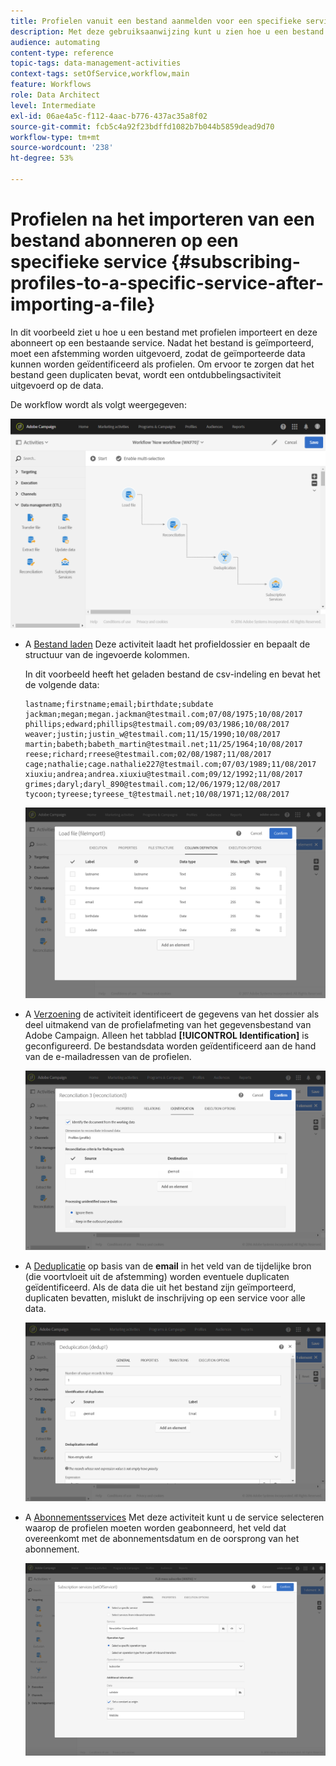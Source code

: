 ```yaml
---
title: Profielen vanuit een bestand aanmelden voor een specifieke service
description: Met deze gebruiksaanwijzing kunt u zien hoe u een bestand met profielen importeert en deze abonneert op een bestaande service.
audience: automating
content-type: reference
topic-tags: data-management-activities
context-tags: setOfService,workflow,main
feature: Workflows
role: Data Architect
level: Intermediate
exl-id: 06ae4a5c-f112-4aac-b776-437ac35a8f02
source-git-commit: fcb5c4a92f23bdffd1082b7b044b5859dead9d70
workflow-type: tm+mt
source-wordcount: '238'
ht-degree: 53%

---
```


# Profielen na het importeren van een bestand abonneren op een specifieke service {#subscribing-profiles-to-a-specific-service-after-importing-a-file}

In dit voorbeeld ziet u hoe u een bestand met profielen importeert en deze abonneert op een bestaande service. Nadat het bestand is geïmporteerd, moet een afstemming worden uitgevoerd, zodat de geïmporteerde data kunnen worden geïdentificeerd als profielen. Om ervoor te zorgen dat het bestand geen duplicaten bevat, wordt een ontdubbelingsactiviteit uitgevoerd op de data.

De workflow wordt als volgt weergegeven:

![](assets/subscription_activity_example1.png)

* A [Bestand laden](../../automating/using/load-file.md) Deze activiteit laadt het profieldossier en bepaalt de structuur van de ingevoerde kolommen.

  In dit voorbeeld heeft het geladen bestand de csv-indeling en bevat het de volgende data:

  ```
  lastname;firstname;email;birthdate;subdate
  jackman;megan;megan.jackman@testmail.com;07/08/1975;10/08/2017
  phillips;edward;phillips@testmail.com;09/03/1986;10/08/2017
  weaver;justin;justin_w@testmail.com;11/15/1990;10/08/2017
  martin;babeth;babeth_martin@testmail.net;11/25/1964;10/08/2017
  reese;richard;rreese@testmail.com;02/08/1987;11/08/2017
  cage;nathalie;cage.nathalie227@testmail.com;07/03/1989;11/08/2017
  xiuxiu;andrea;andrea.xiuxiu@testmail.com;09/12/1992;11/08/2017
  grimes;daryl;daryl_890@testmail.com;12/06/1979;12/08/2017
  tycoon;tyreese;tyreese_t@testmail.net;10/08/1971;12/08/2017
  ```

  ![](assets/subscription_activity_example2.png)

* A [Verzoening](../../automating/using/reconciliation.md) de activiteit identificeert de gegevens van het dossier als deel uitmakend van de profielafmeting van het gegevensbestand van Adobe Campaign. Alleen het tabblad **[!UICONTROL Identification]** is geconfigureerd. De bestandsdata worden geïdentificeerd aan de hand van de e-mailadressen van de profielen.

  ![](assets/subscription_activity_example3.png)

* A [Deduplicatie](../../automating/using/deduplication.md) op basis van de **email** in het veld van de tijdelijke bron (die voortvloeit uit de afstemming) worden eventuele duplicaten geïdentificeerd. Als de data die uit het bestand zijn geïmporteerd, duplicaten bevatten, mislukt de inschrijving op een service voor alle data.

  ![](assets/subscription_activity_example5.png)

* A [Abonnementsservices](../../automating/using/subscription-services.md) Met deze activiteit kunt u de service selecteren waarop de profielen moeten worden geabonneerd, het veld dat overeenkomt met de abonnementsdatum en de oorsprong van het abonnement.

  ![](assets/subscription_activity_example4.png)
